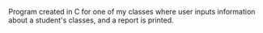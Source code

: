 Program created in C for one of my classes where user inputs information about a student's classes, and a report is printed.
